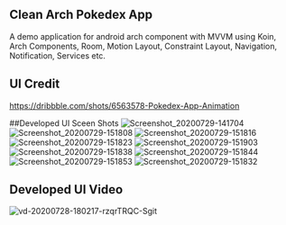 ## Clean Arch Pokedex App
A demo application for android arch component with MVVM using Koin, Arch Components, Room, Motion Layout, Constraint Layout, Navigation, Notification, Services etc.

## UI Credit
https://dribbble.com/shots/6563578-Pokedex-App-Animation

##Developed UI Sceen Shots
![Screenshot_20200729-141704](https://user-images.githubusercontent.com/16761273/88805371-5f811b00-d1af-11ea-9d28-38452846fca6.png)
![Screenshot_20200729-151808](https://user-images.githubusercontent.com/16761273/88805381-627c0b80-d1af-11ea-8f68-df76b80556aa.png)
![Screenshot_20200729-151816](https://user-images.githubusercontent.com/16761273/88805387-63ad3880-d1af-11ea-82f9-dc2a456373c8.png)
![Screenshot_20200729-151823](https://user-images.githubusercontent.com/16761273/88805388-63ad3880-d1af-11ea-9821-62f51e4ed0e5.png)
![Screenshot_20200729-151903](https://user-images.githubusercontent.com/16761273/88805392-6445cf00-d1af-11ea-8a66-a45014f2b8d5.png)
![Screenshot_20200729-151838](https://user-images.githubusercontent.com/16761273/88805394-64de6580-d1af-11ea-85d8-9cfcbbb90ebb.png)
![Screenshot_20200729-151844](https://user-images.githubusercontent.com/16761273/88805396-64de6580-d1af-11ea-85f7-658cdc4237dc.png)
![Screenshot_20200729-151853](https://user-images.githubusercontent.com/16761273/88805399-6576fc00-d1af-11ea-8205-e7b35b3b65cb.png)
![Screenshot_20200729-151832](https://user-images.githubusercontent.com/16761273/88805400-660f9280-d1af-11ea-9549-6c6ac4812765.png)

## Developed UI Video
![vd-20200728-180217-rzqrTRQC-Sgit](https://user-images.githubusercontent.com/16761273/88807491-15e5ff80-d1b2-11ea-8724-405de4e7027c.gif)
